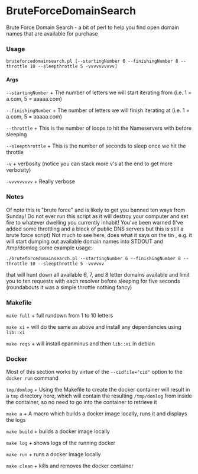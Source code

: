 BruteForceDomainSearch
======================

Brute Force Domain Search - a bit of perl to help you find open domain
names that are available for purchase

### Usage

```
bruteforcedomainsearch.pl [--startingNumber 6 --finishingNumber 8 --throttle 10 --sleepthrottle 5 -vvvvvvvvvv]
```

#### Args
`--startingNumber`
	+ The number of letters we will start iterating from (i.e. 1 = a.com, 5 = aaaaa.com)

`--finishingNumber`
	+ The number of letters we will finish iterating at (i.e. 1 = a.com, 5 = aaaaa.com)

`--throttle`
	+ This is the number of loops to hit the Nameservers with before sleeping

`--sleepthrottle`
	+ This is the number of seconds to sleep once we hit the throttle

`-v`
	+ verbosity (notice you can stack more v's at the end to get more verbosity)

`-vvvvvvvvv`
	+ Really verbose

### Notes

Of note this is "brute force" and is likely to get you banned ten ways from Sunday!  Do not ever run this script as it will destroy your computer and set fire to whatever dwelling you currently inhabit!
You've been warned (I've added some throttling and a block of public DNS servers but this is still a brute force script)
Not much to see here, does what it says on the tin , e.g.
it will start dumping out available domain names into STDOUT and /tmp/domlog
some example usage:

```
./bruteforcedomainsearch.pl --startingNumber 6 --finishingNumber 8 --throttle 10 --sleepthrottle 5 -vvvvvv
```

that will hunt down all available 6, 7, and 8 letter domains available and limit you to ten requests with each resolver before sleeping for five seconds  (roundabouts it was a simple throttle nothing fancy)

### Makefile

`make full`
	+ full rundown from 1 to 10 letters

`make xi`
	+ will do the same as above and install any dependencies using `lib::xi`

`make reqs`
	+ will install cpanminus and then `lib::xi` in debian

### Docker

Most of this section works by virtue of the `--cidfile="cid"` option to
the `docker run` command

`tmp/domlog`
	+ Using the Makefile to create the docker container will result in a `tmp` directory here, which will contain the resulting `/tmp/domlog` from inside the container, so no need to go into the container to retrieve it

`make a`
	+ A macro which builds a docker image locally, runs it and displays the logs

`make build`
	+ builds a docker image locally

`make log`
	+ shows logs of the running docker

`make run`
	+ runs a docker image locally

`make clean`
	+ kills and removes the docker container
